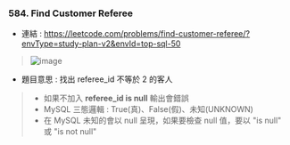 ### 584. Find Customer Referee
* 連結 : https://leetcode.com/problems/find-customer-referee/?envType=study-plan-v2&envId=top-sql-50
> ![image](https://github.com/Ricky7737/LeetCodeSQLPractise/assets/58324475/a75e270c-099f-4329-87a2-85aecf5668a8)
>
* 題目意思 : 找出  referee_id 不等於 2 的客人
 > * 如果不加入 **referee_id is null** 輸出會錯誤
 > * MySQL 三態邏輯 : True(真)、False(假)、未知(UNKNOWN)
>  * 在 MySQL 未知的會以 null 呈現，如果要檢查 null 值，要以 "is null" 或 "is not null"
